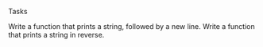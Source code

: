 Tasks

Write a function that prints a string, followed by a new line.
Write a function that prints a string in reverse.
